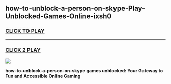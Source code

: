 
## how-to-unblock-a-person-on-skype-Play-Unblocked-Games-Online-ixsh0
<h3>
<a href="https://premium76.site?title=how-to-unblock-a-person-on-skype&ref=25A">CLICK TO PLAY</a></h3>
<hr>

<h3>
<a href="https://premium76.site?title=how-to-unblock-a-person-on-skype&ref=25A">CLICK 2 PLAY</a>
  
</h3>

<a href="https://premium76.site?title=how-to-unblock-a-person-on-skype&ref=25A"><img src="https://clearcache.store/games.png"></a>


**how-to-unblock-a-person-on-skype games unblocked: Your Gateway to Fun and Accessible Online Gaming**
